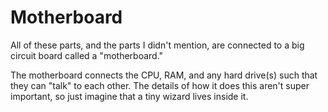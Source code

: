 # Motherboard

All of these parts, and the parts I didn't mention, are connected to
a big circuit board called a "motherboard."

The motherboard connects the CPU, RAM, and any hard drive(s) such that they
can "talk" to each other. The details of how it does this aren't super important, so just imagine
that a tiny wizard lives inside it.